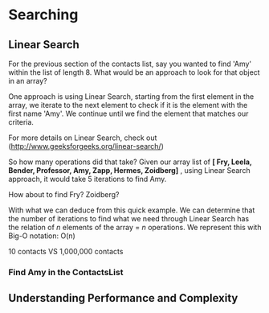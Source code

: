 
# Searching




## Linear Search
For the previous section of the contacts list, say you wanted to find 'Amy' within the list of length 8. What would be an approach to look for that object in an array?

One approach is using Linear Search, starting from the first element in the array, we iterate to the next element to check if it is the element with the first name 'Amy'. We continue until we find the element that matches our criteria. 

For more details on Linear Search, check out (http://www.geeksforgeeks.org/linear-search/)

So how many operations did that take?
Given our array list of  **[ Fry, Leela, Bender, Professor, Amy, Zapp, Hermes, Zoidberg]** , using Linear Search approach, it would take 5 iterations to find Amy.

How about to find Fry? Zoidberg?

With what we can deduce from this quick example. We can determine that the number of iterations to find what we need through Linear Search has the relation of *n* elements of the array = *n* operations. We represent this with Big-O notation: O(n)


10 contacts VS 1,000,000 contacts
### Find Amy in the ContactsList

## Understanding Performance and Complexity
